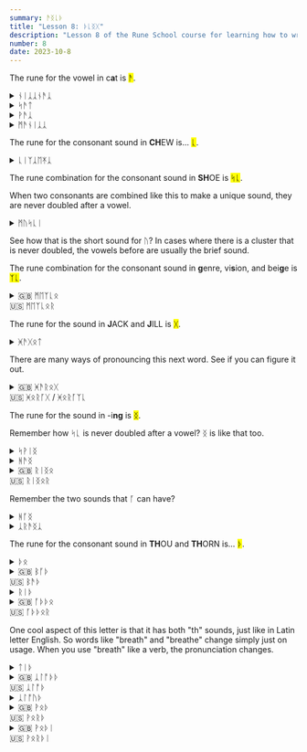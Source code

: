 ```yaml
---
summary: ᚫᛝᚳᚦ
title: "Lesson 8: ᚦᚳᛝᚷ"
description: "Lesson 8 of the Rune School course for learning how to write Modern English with the Anglo-Saxon futhorc"
number: 8
date: 2023-10-8
---
```


The rune for the vowel in c<strong>a</strong>t is <mark>ᚫ</mark>.

<details>
    <summary>ᚾᛁᛣᛣᚾᚫᛣ</summary>
    <p>nicknack</p>
</details>

<details>
    <summary>ᛋᚫᛏ</summary>
    <p>sat</p>
</details>

<details>
    <summary>ᚹᚫᛣ</summary>
    <p>whack</p>
</details>

<details>
    <summary>ᛗᚫᚾᛁᛣᛣ</summary>
    <p>manic</p>
</details>



The rune for the consonant sound in <strong>CH</strong>EW is... <mark>ᚳ</mark>.

<details>
    <summary>ᚳᛁᛉᛣᛖᛡᛣ</summary>
    <p>cheesecake</p>
</details>

The rune combination for the consonant sound in <strong>SH</strong>OE is <mark>ᛋᚳ</mark>.

When two consonants are combined like this to make a unique sound, they are never doubled after a vowel.

<details>
    <summary>ᛗᚢᛋᚳᛁ</summary>
    <p>mushy</p>
</details>

See how that is the short sound for ᚢ? In cases where there is a cluster that is never doubled, the vowels before are usually the brief sound.

The rune combination for the consonant sound in <strong>g</strong>enre, vi<strong>s</strong>ion, and bei<strong>g</strong>e  is <mark>ᛉᚳ</mark>.

<details>
    <summary>🇬🇧 ᛗᛖᛉᚳᛟ<br>🇺🇸 ᛗᛖᛉᚳᛟᚱ</summary>
    <p>measure</p>
</details>

The rune for the sound in <strong>J</strong>ACK and <strong>J</strong>ILL is <mark>ᚷ</mark>.

<details>
    <summary>ᚸᚫᚷᛟᛏ</summary>
    <p>gadget</p>
</details>

There are many ways of pronouncing this next word. See if you can figure it out.

<details>
    <summary>🇬🇧 ᚸᚫᚱᛟᚷ<br>🇺🇸 ᚸᛟᚱᚪᚷ / ᚸᛟᚱᚪᛉᚳ</summary>
    <p>garage</p>
</details>


The rune for the sound in -i<strong>ng</strong> is <mark>ᛝ</mark>.

Remember how ᛋᚳ is never doubled after a vowel? ᛝ is like that too.

<details>
    <summary>ᛋᚹᛁᛝ</summary>
    <p>swing</p>
</details>

<details>
    <summary>ᚻᚫᛝ</summary>
    <p>hang</p>
</details>

<details>
    <summary>🇬🇧 ᚱᛁᛝᛟ<br>🇺🇸 ᚱᛁᛝᛟᚱ</summary>
    <p>ringer</p>
</details>

Remember the two sounds that ᚪ can have?

<details>
    <summary>ᚻᚪᛝ</summary>
    <p>hung</p>
</details>

<details>
    <summary>ᛣᚱᚫᛝᛣ</summary>
    <p>crank</p>
</details>

The rune for the consonant sound in <strong>TH</strong>OU and <strong>TH</strong>ORN is... <mark>ᚦ</mark>.

<details>
    <summary>ᚦᛟ</summary>
    <p>the</p>
</details>

<details>
    <summary>🇬🇧 ᛒᚪᚦ<br>🇺🇸 ᛒᚫᚦ</summary>
    <p>bath</p>
</details>

<details>
    <summary>ᚱᛁᚦ</summary>
    <p>wreath</p>
</details>

<details>
    <summary>🇬🇧 ᚪᚦᚦᛟ<br>🇺🇸 ᚪᚦᚦᛟᚱ</summary>
    <p>other</p>
</details>

One cool aspect of this letter is that it has both "th" sounds, just like in Latin letter English. So words like "breath" and "breathe" change simply just on usage. When you use "breath" like a verb, the pronunciation changes.

<details>
    <summary>ᛏᛁᚦ</summary>
    <p>teeth / teethe</p>
</details>

<details>
    <summary>🇬🇧 ᛣᛚᚩᚦᚦ<br>🇺🇸 ᛣᛚᚩᚦ</summary>
    <p>cloth</p>
</details>

<details>
    <summary>ᛣᛚᚩᚢᚦ</summary>
    <p>clothe</p>
</details>

<details>
    <summary>🇬🇧 ᚹᛟᚦ<br>🇺🇸 ᚹᛟᚱᚦ</summary>
    <p>worth</p>
</details>

<details>
    <summary>🇬🇧 ᚹᛟᚦᛁ<br>🇺🇸 ᚹᛟᚱᚦᛁ</summary>
    <p>worthy</p>
</details>
